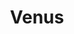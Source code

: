 ---
cc-type: planet
title: "Venus"
hashtag: "venus"
orbits:
  - Sun
subdivision-of:
  - Solar System
tags:
  - Planet
  - Solar System
---